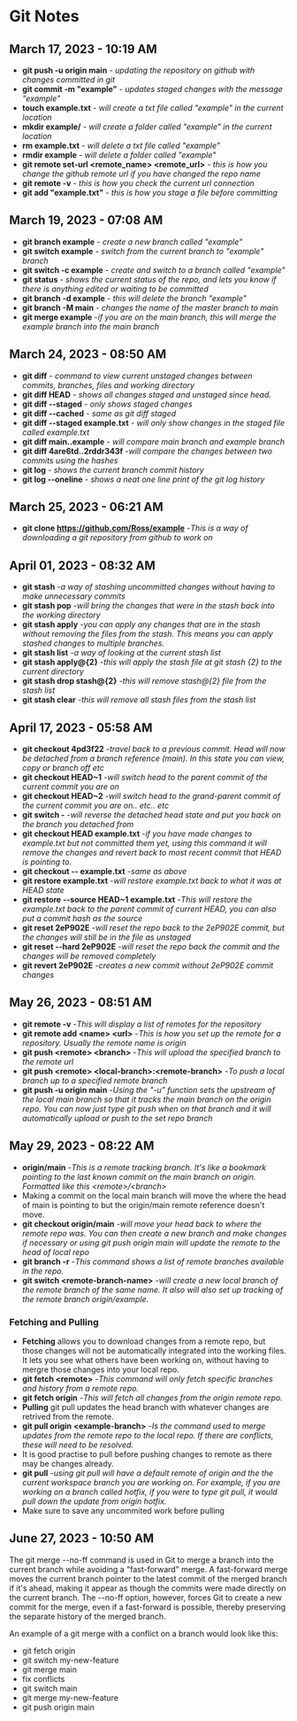 # Git Notes
## March 17, 2023 - 10:19 AM
- **git push -u origin main** - *updating the repository on github with changes committed in git*
- **git commit -m "example"** - *updates staged changes with the message "example"*
- **touch example.txt** - *will create a txt file called "example" in the current location*
- **mkdir example/** - *will create a folder called "example" in the current location*
- **rm example.txt** - *will delete a txt file called "example"*
- **rmdir example** - *will delete a folder called "example"*
- **git remote set-url <remote_name> <remote_url>** - *this is how you change the github remote url if you have changed the repo name*
- **git remote -v** - *this is how you check the current url connection*
- **git add "example.txt"** - *this is how you stage a file before committing*

## March 19, 2023 - 07:08 AM
- **git branch example** - *create a new branch called "example"*
- **git switch example** - *switch from the current branch to "example" branch*
- **git switch -c example** - *create and switch to a branch called "example"*
- **git status** - *shows the current status of the repo, and lets you know if there is anything edited or waiting to be committed*
- **git branch -d example** - *this will delete the branch "example"*
- **git branch -M main** - *changes the name of the master branch to main*
- **git merge example** -*if you are on the main branch, this will merge the example branch into the main branch*
## March 24, 2023 - 08:50 AM
- **git diff** - *command to view current unstaged changes between commits, branches, files and working directory*
- **git diff HEAD** - *shows all changes staged and unstaged since head.*
- **git diff --staged** - *only shows staged changes*
- **git diff --cached** - *same as git diff staged*
- **git diff --staged example.txt** - *will only show changes in the staged file called example.txt*
- **git diff main..example** - *will compare main branch and example branch*
- **git diff 4are6td..2rddr343f** -*will compare the changes between two commits using the hashes*
- **git log** - *shows the current branch commit history*
- **git log --oneline** - *shows a neat one line print of the git log history*
## March 25, 2023 - 06:21 AM
- **git clone https://github.com/Ross/example** -*This is a way of downloading a git repository from github to work on*
## April 01, 2023 - 08:32 AM
- **git stash** -*a way of stashing uncommitted changes without having to make unnecessary commits*
- **git stash pop** -*will bring the changes that were in the stash back into the working directory*
- **git stash apply** -*you can apply any changes that are in the stash without removing the files from the stash. This means you can apply stashed changes to multiple branches.*
- **git stash list** -*a way of looking at the current stash list*
- **git stash apply@{2}** -*this will apply the stash file at git stash {2} to the current directory* 
- **git stash drop stash@{2}** -*this will remove stash@{2} file from the stash list*
- **git stash clear** -*this will remove all stash files from the stash list*
## April 17, 2023 - 05:58 AM
- **git checkout 4pd3f22** -*travel back to a previous commit. Head will now be detached from a branch reference (main). In this state you can view, copy or branch off etc*
- **git checkout HEAD~1** -*will switch head to the parent commit of the current commit you are on*
- **git checkout HEAD~2** -*will switch head to the grand-parent commit of the current commit you are on.. etc.. etc*
- **git switch -** -*will reverse the detached head state and put you back on the branch you detached from*
- **git checkout HEAD example.txt** -*if you have made changes to example.txt but not committed them yet, using this command it will remove the changes and revert back to most recent commit that HEAD is pointing to.*
- **git checkout -- example.txt** -*same as above*
- **git restore example.txt** -*will restore example.txt back to what it was at HEAD state*
- **git restore --source HEAD~1 example.txt** -*This will restore the example.txt back to the parent commit of current HEAD, you can also put a commit hash as the source*
- **git reset 2eP902E** -*will reset the repo back to the 2eP902E commit, but the changes will still be in the file as unstaged*
- **git reset --hard 2eP902E** -*will reset the repo back the commit and the changes will be removed completely*
- **git revert 2eP902E** -*creates a new commit without 2eP902E commit changes*
## May 26, 2023 - 08:51 AM
- **git remote -v** -*This will display a list of remotes for the repository* 
- **git remote add \<name> \<url>** -*This is how you set up the remote for a repository. Usually the remote name is origin*
- **git push \<remote> \<branch>** -*This will upload the specified branch to the remote url*
- **git push \<remote> \<local-branch>:\<remote-branch>** -*To push a local branch up to a specified remote branch*
- **git push -u origin main** -*Using the "-u" function sets the upstream of the local main branch so that it tracks the main branch on the origin repo. You can now just type git push when on that branch and it will automatically upload or push to the set repo branch*
## May 29, 2023 - 08:22 AM

- **origin/main** -*This is a remote tracking branch. It's like a bookmark pointing to the last known commit on the main branch on origin. Formatted like this \<remote>/\<branch>*
- Making a commit on the local main branch will move the where the head of main is pointing to but the origin/main remote reference doesn't move.
- **git checkout origin/main** -*will move your head back to where the remote repo was. You can then create a new branch and make changes if necessary or using git push origin main will update the remote to the head of local repo*
- **git branch -r** -*This command shows a list of remote branches available in the repo.*
- **git switch \<remote-branch-name>** -*will create a new local branch of the remote branch of the same name. It also will also set up tracking of the remote branch origin/example.*
### Fetching and Pulling
- **Fetching** allows you to download changes from a remote repo, but those changes will not be automatically integrated into the working files. It lets you see what others have been working on, without having to mergre those changes into your local repo.
- **git fetch \<remote>** -*This command will only fetch specific branches and history from a remote repo.* 
- **git fetch origin** -*This will fetch all changes from the origin remote repo.* 
- **Pulling** git pull updates the head branch with whatever changes are retrived from the remote.
- **git pull origin \<example-branch>** -*Is the command used to merge updates from the remote repo to the local repo. If there are conflicts, these will need to be resolved.*
- It is good practise to pull before pushing changes to remote as there may be changes already.
- **git pull** -*using git pull will have a default remote of origin and the the current workspace branch you are working on. For example, if you are working on a branch called hotfix, if you were to type git pull, it would pull down the update from origin hotfix.*
- Make sure to save any uncommited work before pulling
## June 27, 2023 - 10:50 AM
The git merge --no-ff command is used in Git to merge a branch into the current branch while avoiding a "fast-forward" merge. A fast-forward merge moves the current branch pointer to the latest commit of the merged branch if it's ahead, making it appear as though the commits were made directly on the current branch. The --no-ff option, however, forces Git to create a new commit for the merge, even if a fast-forward is possible, thereby preserving the separate history of the merged branch.

An example of a git merge with a conflict on a branch would look like this:
- git fetch origin
- git switch my-new-feature
- git merge main
- fix conflicts
- git switch main
- git merge my-new-feature
- git push origin main

